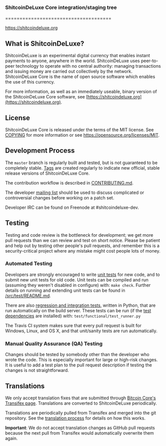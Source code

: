 ### ShitcoinDeLuxe Core integration/staging tree
=====================================

https://shitcoindeluxe.org

What is ShitcoinDeLuxe?
----------------

ShitcoinDeLuxe is an experimental digital currency that enables instant payments to
anyone, anywhere in the world. ShitcoinDeLuxe uses peer-to-peer technology to operate
with no central authority: managing transactions and issuing money are carried
out collectively by the network. ShitcoinDeLuxe Core is the name of open source
software which enables the use of this currency.

For more information, as well as an immediately useable, binary version of
the ShitcoinDeLuxe Core software, see [https://shitcoindeluxe.org](https://shitcoindeluxe.org).

License
-------

ShitcoinDeLuxe Core is released under the terms of the MIT license. See [COPYING](COPYING) for more
information or see https://opensource.org/licenses/MIT.

Development Process
-------------------

The `master` branch is regularly built and tested, but is not guaranteed to be
completely stable. [Tags](https://github.com/ShitcoinDeLuxe-project/ShitcoinDeLuxe/tags) are created
regularly to indicate new official, stable release versions of ShitcoinDeLuxe Core.

The contribution workflow is described in [CONTRIBUTING.md](CONTRIBUTING.md).

The developer [mailing list](https://groups.google.com/forum/#!forum/shitcoindeluxe-dev)
should be used to discuss complicated or controversial changes before working
on a patch set.

Developer IRC can be found on Freenode at #shitcoindeluxe-dev.

Testing
-------

Testing and code review is the bottleneck for development; we get more pull
requests than we can review and test on short notice. Please be patient and help out by testing
other people's pull requests, and remember this is a security-critical project where any mistake might cost people
lots of money.

### Automated Testing

Developers are strongly encouraged to write [unit tests](src/test/README.md) for new code, and to
submit new unit tests for old code. Unit tests can be compiled and run
(assuming they weren't disabled in configure) with: `make check`. Further details on running
and extending unit tests can be found in [/src/test/README.md](/src/test/README.md).

There are also [regression and integration tests](/test), written
in Python, that are run automatically on the build server.
These tests can be run (if the [test dependencies](/test) are installed) with: `test/functional/test_runner.py`

The Travis CI system makes sure that every pull request is built for Windows, Linux, and OS X, and that unit/sanity tests are run automatically.

### Manual Quality Assurance (QA) Testing

Changes should be tested by somebody other than the developer who wrote the
code. This is especially important for large or high-risk changes. It is useful
to add a test plan to the pull request description if testing the changes is
not straightforward.

Translations
------------

We only accept translation fixes that are submitted through [Bitcoin Core's Transifex page](https://www.transifex.com/projects/p/bitcoin/).
Translations are converted to ShitcoinDeLuxe periodically.

Translations are periodically pulled from Transifex and merged into the git repository. See the
[translation process](doc/translation_process.md) for details on how this works.

**Important**: We do not accept translation changes as GitHub pull requests because the next
pull from Transifex would automatically overwrite them again.

